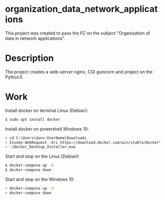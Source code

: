 # organization_data_network_applications
This project was created to pass the PZ on the subject "Organization of data in network applications". 

# Description
The project creates a web-server nginx, CGI gunicorn and project on the Python3.

# Work
Install docker on terminal Linux (Debian):
```sh
$ sudo apt install docker
```

Install docker on powershell Windows 10:
```sh
> cd C:\Users\$env:UserName\Downloads
> Invoke-WebRequest -Uri https://download.docker.com/win/stable/Docker%20Desktop%20Installer.exe -OutFile Docker_Desktop_Installer.exe
> .\Docker_Desktop_Installer.exe
```

Start and stop on the Linux (Debian):
```sh
$ docker-compose up -d
$ docker-compose down
```

Start and stop on the Windows 10:
```sh
> docker-compose up -d
> docker-compose down
```
